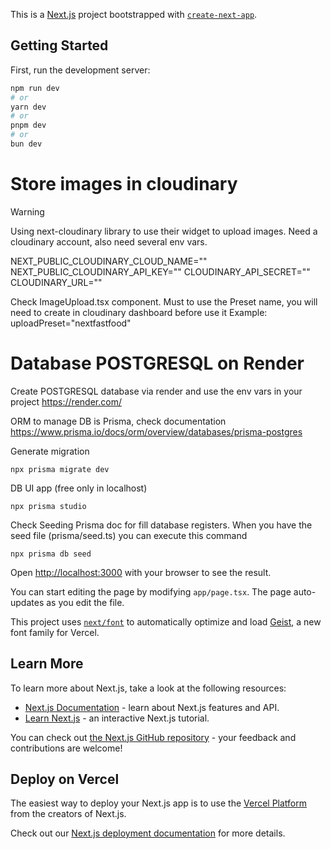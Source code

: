 This is a [Next.js](https://nextjs.org) project bootstrapped with [`create-next-app`](https://nextjs.org/docs/app/api-reference/cli/create-next-app).

## Getting Started

First, run the development server:

```bash
npm run dev
# or
yarn dev
# or
pnpm dev
# or
bun dev
```

# Store images in cloudinary

> [!WARNING]
> Using next-cloudinary library to use their widget to upload images. Need a cloudinary account, also need several env vars.

NEXT_PUBLIC_CLOUDINARY_CLOUD_NAME=""
NEXT_PUBLIC_CLOUDINARY_API_KEY=""
CLOUDINARY_API_SECRET=""
CLOUDINARY_URL=""

Check ImageUpload.tsx component. Must to use the Preset name, you will need to create in cloudinary dashboard before use it
Example: uploadPreset="nextfastfood"

# Database POSTGRESQL on Render

Create POSTGRESQL database via render and use the env vars in your project
https://render.com/

ORM to manage DB is Prisma, check documentation
https://www.prisma.io/docs/orm/overview/databases/prisma-postgres

Generate migration

```
npx prisma migrate dev
```

DB UI app (free only in localhost)

```
npx prisma studio
```

Check Seeding Prisma doc for fill database registers. When you have the seed file (prisma/seed.ts) you can execute this command

```
npx prisma db seed
```

Open [http://localhost:3000](http://localhost:3000) with your browser to see the result.

You can start editing the page by modifying `app/page.tsx`. The page auto-updates as you edit the file.

This project uses [`next/font`](https://nextjs.org/docs/app/building-your-application/optimizing/fonts) to automatically optimize and load [Geist](https://vercel.com/font), a new font family for Vercel.

## Learn More

To learn more about Next.js, take a look at the following resources:

- [Next.js Documentation](https://nextjs.org/docs) - learn about Next.js features and API.
- [Learn Next.js](https://nextjs.org/learn) - an interactive Next.js tutorial.

You can check out [the Next.js GitHub repository](https://github.com/vercel/next.js) - your feedback and contributions are welcome!

## Deploy on Vercel

The easiest way to deploy your Next.js app is to use the [Vercel Platform](https://vercel.com/new?utm_medium=default-template&filter=next.js&utm_source=create-next-app&utm_campaign=create-next-app-readme) from the creators of Next.js.

Check out our [Next.js deployment documentation](https://nextjs.org/docs/app/building-your-application/deploying) for more details.
